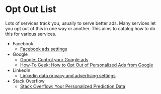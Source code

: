Opt Out List
============

Lots of services track you, usually to serve better ads. Many services let you opt out of this in one way or another. This aims to catalog how to do this for various services.

- Facebook
  - [Facebook ads settings](https://www.facebook.com/settings?tab=ads)
- Google
  - [Google: Control your Google ads](https://www.google.com/settings/ads)
  - [How-To Geek: How to Opt Out of Personalized Ads from Google](http://www.howtogeek.com/285835/how-to-opt-out-of-personalized-ads-from-google/)
- LinkedIn
  - [Linkedin data privacy and advertising settings](https://www.linkedin.com/psettings/privacy#data-privacy)
- Stack Overflow
  - [Stack Overflow: Your Personalized Prediction Data](https://stackoverflow.com/users/prediction-data)